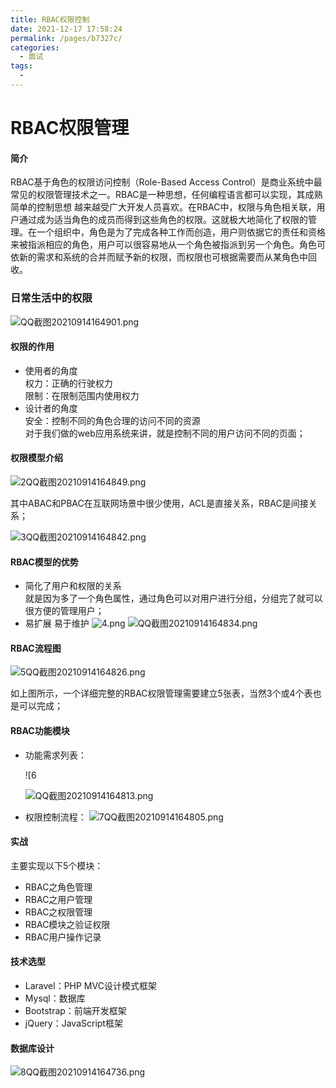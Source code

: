 ```yaml
---
title: RBAC权限控制
date: 2021-12-17 17:58:24
permalink: /pages/b7327c/
categories:
  - 面试
tags:
  - 
---
```

# RBAC权限管理

 

#### 简介

RBAC基于角色的权限访问控制（Role-Based Access Control）是商业系统中最常见的权限管理技术之一。RBAC是一种思想，任何编程语言都可以实现，其成熟简单的控制思想 越来越受广大开发人员喜欢。在RBAC中，权限与角色相关联，用户通过成为适当角色的成员而得到这些角色的权限。这就极大地简化了权限的管理。在一个组织中，角色是为了完成各种工作而创造，用户则依据它的责任和资格来被指派相应的角色，用户可以很容易地从一个角色被指派到另一个角色。角色可依新的需求和系统的合并而赋予新的权限，而权限也可根据需要而从某角色中回收。

### 日常生活中的权限

![QQ截图20210914164901.png](https://i.loli.net/2021/09/18/fMchTSHE3Is8NQG4/xG7J9Ya5mQ6hEyF.png)


#### 权限的作用

-   使用者的角度  
    权力：正确的行驶权力  
    限制：在限制范围内使用权力
-   设计者的角度  
    安全：控制不同的角色合理的访问不同的资源  
    对于我们做的web应用系统来讲，就是控制不同的用户访问不同的页面；

#### 权限模型介绍

![2QQ截图20210914164849.png](https://i.loli.net/2021/09/18/Wd3BRVe7SDEvGcC4/XsgoW8Ahv4q2kZE.png)

  

其中ABAC和PBAC在互联网场景中很少使用，ACL是直接关系，RBAC是间接关系；

![3QQ截图20210914164842.png](https://i.loli.net/2021/09/18/M4UBQFNtAVpgvmX4/fytmHceCMUWBsnd.png)

#### RBAC模型的优势

-   简化了用户和权限的关系  
    就是因为多了一个角色属性，通过角色可以对用户进行分组，分组完了就可以很方便的管理用户；
-   易扩展 易于维护
    ![4.png](https://i.loli.net/2021/09/18/AzMIHt8TB7jyQFV.png)
      ![QQ截图20210914164834.png](https://i.loli.net/2021/09/14/1P4BKgfJl5tuwQG.png)
    

#### RBAC流程图

 ![5QQ截图20210914164826.png](https://i.loli.net/2021/09/18/TouyWgJBzMHE1P64/NqlUQIG5Zj2oaSD.png)

  

如上图所示，一个详细完整的RBAC权限管理需要建立5张表，当然3个或4个表也是可以完成；

#### RBAC功能模块

-   功能需求列表：
    
      ![6
    
    ![QQ截图20210914164813.png](https://i.loli.net/2021/09/18/AgPwpzLea2d8fFS4/5ctPjOHksWbU3aB.png)
    
    
    
-   权限控制流程：
![7QQ截图20210914164805.png](https://i.loli.net/2021/09/18/eLZPFaIibokDAhl4/NZyPf1TbAeOKqUQ.png)


#### 实战

主要实现以下5个模块：

-   RBAC之角色管理
-   RBAC之用户管理
-   RBAC之权限管理
-   RBAC模块之验证权限
-   RBAC用户操作记录

#### 技术选型

-   Laravel：PHP MVC设计模式框架
-   Mysql：数据库
-   Bootstrap：前端开发框架
-   jQuery：JavaScript框架

#### 数据库设计


![8QQ截图20210914164736.png](https://i.loli.net/2021/09/18/buT6wliSMtjoayf4/iS19chKP6mQEGT2.png)

 

